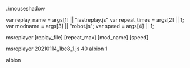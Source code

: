 ./mouseshadow 



var replay_name  = args[1] || "lastreplay.js"
var repeat_times = args[2] || 1;
var modname      = args[3] || "robot.js";
var speed        = args[4] || 1;


msreplayer [replay_file] [repeat_max] [mod_name] [speed]

msreplayer 20210114_1be8_1.js 40 albion 1

albion


